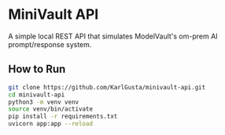 # MiniVault API

A simple local REST API that simulates ModelVault's om-prem AI prompt/response system.

## How to Run

```bash
git clone https://github.com/KarlGusta/minivault-api.git
cd minivault-api
python3 -m venv venv
source venv/bin/activate
pip install -r requirements.txt
uvicorn app:app --reload 